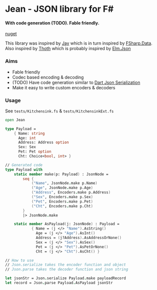 # Jean - JSON library for F#
#### With code generation (TODO). Fable friendly.
[nuget](https://www.nuget.org/packages/Jean)

This library was inspired by [Jay](https://github.com/pimbrouwers/Jay) which is in turn inspired by [FSharp.Data](https://github.com/fsprojects/FSharp.Data/blob/main/src/Json/JsonDocument.fs).
Also inspired by [Thoth](https://github.com/thoth-org/Thoth.Json) which is probably inspired by [Elm.Json](https://package.elm-lang.org/packages/elm/json/latest/)

### Aims
- Fable friendly
- Codec based encoding & decoding
- (TODO) Have code generation similar to [Dart Json Serialization](https://docs.flutter.dev/development/data-and-backend/json)
- Make it easy to write custom encoders & decoders

### Usage 
See `tests/Kitchensink.fs` & `tests/KitchensinkExt.fs`
```fsharp
open Jean

type Payload =
    { Name: string
      Age: int
      Address: Address option
      Sex: Sex
      Pet: Pet option
      Cht: Choice<bool, int> }

// Generated code
type Payload with
    static member make(p: Payload) : JsonNode =
        seq {
            ("Name", JsonNode.make p.Name)
            ("Age", JsonNode.make p.Age)
            ("Address", Encoders.make p.Address)
            ("Sex", Encoders.make p.Sex)
            ("Pet", Encoders.make p.Pet)
            ("Cht", Encoders.make p.Cht)
        }
        |> JsonNode.make

    static member AsPayload(j: JsonNode) : Payload =
            { Name = (j </> "Name").AsString()
              Age = (j </> "Age").AsInt()
              Address = (j?Address).AsAddressOrNone()
              Sex = (j </> "Sex").AsSex()
              Pet = (j </> "Pet").AsPetOrNone()
              Cht = (j </> "Cht").AsCht() }

// How to use 
// Json.serialize takes the encoder function and object
// Json.parse takes the decoder function and json string

let jsonStr = Json.serialize Payload.make payloadRecord
let record = Json.parse Payload.AsPayload jsonStr
```
